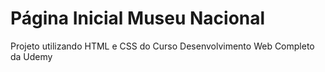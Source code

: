 <h1>Página Inicial Museu Nacional</h1>
<p> Projeto utilizando HTML e CSS do Curso Desenvolvimento Web Completo da Udemy</p>
